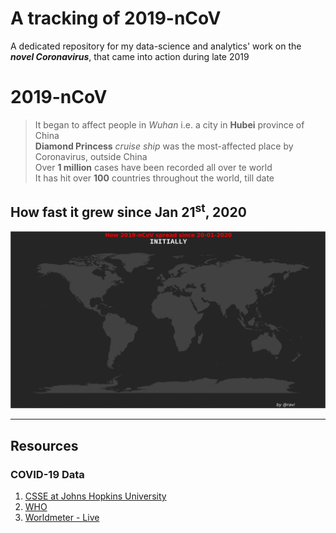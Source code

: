 # A tracking of 2019-nCoV
A dedicated repository for my data-science and analytics' work on the **_novel Coronavirus_**, that came into action during late 2019 <br />


# 2019-nCoV
> It began to affect people in _Wuhan_ i.e. a city in **Hubei** province of China <br />
> **Diamond Princess** _cruise ship_ was the most-affected place by Coronavirus, outside China  <br />
> Over **1 million** cases have been recorded all over te world  <br />
> It has hit over **100** countries throughout the world, till date  <br />



## How fast it grew since Jan 21<sup>st</sup>, 2020

![Countries reporting the cases of 19-nCoV, on the Daily Basis](COVID-19/PLOTS/gifs/everAffected.gif)

<hr />

## Resources

### COVID-19 Data
1. [CSSE at Johns Hopkins University](https://github.com/CSSEGISandData/COVID-19/)
2. [WHO](https://www.who.int/emergencies/diseases/novel-coronavirus-2019/situation-reports/)
3. [Worldmeter - Live](https://www.worldometers.info/coronavirus/)
